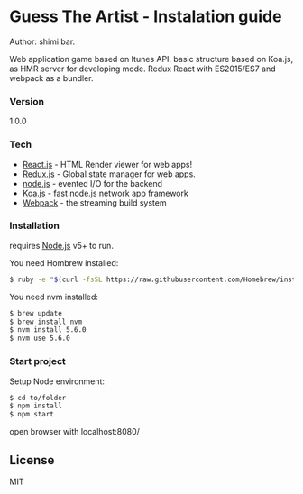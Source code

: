 # Guess The Artist - Instalation guide
Author: shimi bar.

Web application game based on Itunes API. basic structure based on Koa.js, as HMR server for developing mode. Redux React with ES2015/ES7 and webpack as a bundler.

### Version
1.0.0

### Tech

* [React.js] - HTML Render viewer for web apps!
* [Redux.js] - Global state manager for web apps.
* [node.js] - evented I/O for the backend
* [Koa.js] - fast node.js network app framework
* [Webpack] - the streaming build system


### Installation

requires [Node.js](https://nodejs.org/) v5+ to run.

You need Hombrew installed:
```sh
$ ruby -e "$(curl -fsSL https://raw.githubusercontent.com/Homebrew/install/master/install)"
```
You need nvm installed:
```sh
$ brew update
$ brew install nvm
$ nvm install 5.6.0
$ nvm use 5.6.0
```

### Start project
Setup Node environment:
```sh
$ cd to/folder
$ npm install
$ npm start
```
open browser with localhost:8080/

License
----

MIT

   [React.js]: <https://facebook.github.io/react/>
   [Redux.js]: <https://github.com/reactjs/redux>
   [node.js]: <https://nodejs.org/en/>
   [Koa.js]: <http://koajs.com/>
   [Webpack]: <https://webpack.github.io/>
